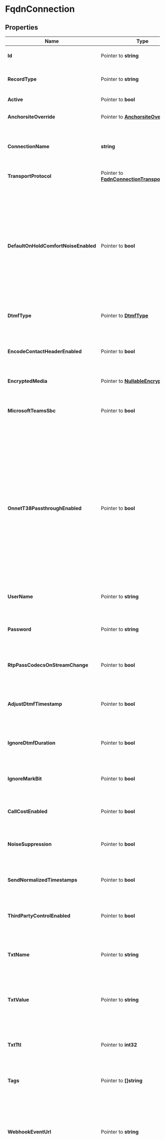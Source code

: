 # FqdnConnection

## Properties

Name | Type | Description | Notes
------------ | ------------- | ------------- | -------------
**Id** | Pointer to **string** | Identifies the resource. | [optional] 
**RecordType** | Pointer to **string** | Identifies the type of the resource. | [optional] 
**Active** | Pointer to **bool** | Defaults to true | [optional] 
**AnchorsiteOverride** | Pointer to [**AnchorsiteOverride**](AnchorsiteOverride.md) |  | [optional] [default to LATENCY]
**ConnectionName** | **string** | A user-assigned name to help manage the connection. | 
**TransportProtocol** | Pointer to [**FqdnConnectionTransportProtocol**](FqdnConnectionTransportProtocol.md) |  | [optional] [default to UDP]
**DefaultOnHoldComfortNoiseEnabled** | Pointer to **bool** | When enabled, Telnyx will generate comfort noise when you place the call on hold. If disabled, you will need to generate comfort noise or on hold music to avoid RTP timeout. | [optional] [default to true]
**DtmfType** | Pointer to [**DtmfType**](DtmfType.md) |  | [optional] [default to RFC_2833]
**EncodeContactHeaderEnabled** | Pointer to **bool** | Encode the SIP contact header sent by Telnyx to avoid issues for NAT or ALG scenarios. | [optional] [default to false]
**EncryptedMedia** | Pointer to [**NullableEncryptedMedia**](EncryptedMedia.md) |  | [optional] 
**MicrosoftTeamsSbc** | Pointer to **bool** | The connection is enabled for Microsoft Teams Direct Routing. | [optional] [default to false]
**OnnetT38PassthroughEnabled** | Pointer to **bool** | Enable on-net T38 if you prefer that the sender and receiver negotiate T38 directly when both are on the Telnyx network. If this is disabled, Telnyx will be able to use T38 on just one leg of the call according to each leg&#39;s settings. | [optional] [default to false]
**UserName** | Pointer to **string** | The username for the FQDN connection. | [optional] 
**Password** | Pointer to **string** | The password for the FQDN connection. | [optional] 
**RtpPassCodecsOnStreamChange** | Pointer to **bool** | Defines if codecs should be passed on stream change. | [optional] 
**AdjustDtmfTimestamp** | Pointer to **bool** | Indicates whether DTMF timestamp adjustment is enabled. | [optional] 
**IgnoreDtmfDuration** | Pointer to **bool** | Indicates whether DTMF duration should be ignored. | [optional] 
**IgnoreMarkBit** | Pointer to **bool** | Indicates whether the mark bit should be ignored. | [optional] 
**CallCostEnabled** | Pointer to **bool** | Indicates whether call cost calculation is enabled. | [optional] 
**NoiseSuppression** | Pointer to **bool** | Indicates whether noise suppression is enabled. | [optional] 
**SendNormalizedTimestamps** | Pointer to **bool** | Indicates whether normalized timestamps should be sent. | [optional] 
**ThirdPartyControlEnabled** | Pointer to **bool** | Indicates whether third-party control is enabled. | [optional] 
**TxtName** | Pointer to **string** | The name for the TXT record associated with the FQDN connection. | [optional] 
**TxtValue** | Pointer to **string** | The value for the TXT record associated with the FQDN connection. | [optional] 
**TxtTtl** | Pointer to **int32** | The time to live for the TXT record associated with the FQDN connection. | [optional] 
**Tags** | Pointer to **[]string** | Tags associated with the connection. | [optional] 
**WebhookEventUrl** | Pointer to **string** | The URL where webhooks related to this connection will be sent. Must include a scheme, such as &#39;https&#39;. | [optional] 
**WebhookEventFailoverUrl** | Pointer to **NullableString** | The failover URL where webhooks related to this connection will be sent if sending to the primary URL fails. Must include a scheme, such as &#39;https&#39;. | [optional] [default to ""]
**WebhookApiVersion** | Pointer to [**WebhookApiVersion**](WebhookApiVersion.md) |  | [optional] [default to _1]
**WebhookTimeoutSecs** | Pointer to **NullableInt32** | Specifies how many seconds to wait before timing out a webhook. | [optional] 
**RtcpSettings** | Pointer to [**ConnectionRtcpSettings**](ConnectionRtcpSettings.md) |  | [optional] 
**CreatedAt** | Pointer to **string** | ISO 8601 formatted date indicating when the resource was created. | [optional] 
**UpdatedAt** | Pointer to **string** | ISO 8601 formatted date indicating when the resource was updated. | [optional] 
**Inbound** | Pointer to [**InboundFqdn**](InboundFqdn.md) |  | [optional] 
**Outbound** | Pointer to [**OutboundFqdn**](OutboundFqdn.md) |  | [optional] 

## Methods

### NewFqdnConnection

`func NewFqdnConnection(connectionName string, ) *FqdnConnection`

NewFqdnConnection instantiates a new FqdnConnection object
This constructor will assign default values to properties that have it defined,
and makes sure properties required by API are set, but the set of arguments
will change when the set of required properties is changed

### NewFqdnConnectionWithDefaults

`func NewFqdnConnectionWithDefaults() *FqdnConnection`

NewFqdnConnectionWithDefaults instantiates a new FqdnConnection object
This constructor will only assign default values to properties that have it defined,
but it doesn't guarantee that properties required by API are set

### GetId

`func (o *FqdnConnection) GetId() string`

GetId returns the Id field if non-nil, zero value otherwise.

### GetIdOk

`func (o *FqdnConnection) GetIdOk() (*string, bool)`

GetIdOk returns a tuple with the Id field if it's non-nil, zero value otherwise
and a boolean to check if the value has been set.

### SetId

`func (o *FqdnConnection) SetId(v string)`

SetId sets Id field to given value.

### HasId

`func (o *FqdnConnection) HasId() bool`

HasId returns a boolean if a field has been set.

### GetRecordType

`func (o *FqdnConnection) GetRecordType() string`

GetRecordType returns the RecordType field if non-nil, zero value otherwise.

### GetRecordTypeOk

`func (o *FqdnConnection) GetRecordTypeOk() (*string, bool)`

GetRecordTypeOk returns a tuple with the RecordType field if it's non-nil, zero value otherwise
and a boolean to check if the value has been set.

### SetRecordType

`func (o *FqdnConnection) SetRecordType(v string)`

SetRecordType sets RecordType field to given value.

### HasRecordType

`func (o *FqdnConnection) HasRecordType() bool`

HasRecordType returns a boolean if a field has been set.

### GetActive

`func (o *FqdnConnection) GetActive() bool`

GetActive returns the Active field if non-nil, zero value otherwise.

### GetActiveOk

`func (o *FqdnConnection) GetActiveOk() (*bool, bool)`

GetActiveOk returns a tuple with the Active field if it's non-nil, zero value otherwise
and a boolean to check if the value has been set.

### SetActive

`func (o *FqdnConnection) SetActive(v bool)`

SetActive sets Active field to given value.

### HasActive

`func (o *FqdnConnection) HasActive() bool`

HasActive returns a boolean if a field has been set.

### GetAnchorsiteOverride

`func (o *FqdnConnection) GetAnchorsiteOverride() AnchorsiteOverride`

GetAnchorsiteOverride returns the AnchorsiteOverride field if non-nil, zero value otherwise.

### GetAnchorsiteOverrideOk

`func (o *FqdnConnection) GetAnchorsiteOverrideOk() (*AnchorsiteOverride, bool)`

GetAnchorsiteOverrideOk returns a tuple with the AnchorsiteOverride field if it's non-nil, zero value otherwise
and a boolean to check if the value has been set.

### SetAnchorsiteOverride

`func (o *FqdnConnection) SetAnchorsiteOverride(v AnchorsiteOverride)`

SetAnchorsiteOverride sets AnchorsiteOverride field to given value.

### HasAnchorsiteOverride

`func (o *FqdnConnection) HasAnchorsiteOverride() bool`

HasAnchorsiteOverride returns a boolean if a field has been set.

### GetConnectionName

`func (o *FqdnConnection) GetConnectionName() string`

GetConnectionName returns the ConnectionName field if non-nil, zero value otherwise.

### GetConnectionNameOk

`func (o *FqdnConnection) GetConnectionNameOk() (*string, bool)`

GetConnectionNameOk returns a tuple with the ConnectionName field if it's non-nil, zero value otherwise
and a boolean to check if the value has been set.

### SetConnectionName

`func (o *FqdnConnection) SetConnectionName(v string)`

SetConnectionName sets ConnectionName field to given value.


### GetTransportProtocol

`func (o *FqdnConnection) GetTransportProtocol() FqdnConnectionTransportProtocol`

GetTransportProtocol returns the TransportProtocol field if non-nil, zero value otherwise.

### GetTransportProtocolOk

`func (o *FqdnConnection) GetTransportProtocolOk() (*FqdnConnectionTransportProtocol, bool)`

GetTransportProtocolOk returns a tuple with the TransportProtocol field if it's non-nil, zero value otherwise
and a boolean to check if the value has been set.

### SetTransportProtocol

`func (o *FqdnConnection) SetTransportProtocol(v FqdnConnectionTransportProtocol)`

SetTransportProtocol sets TransportProtocol field to given value.

### HasTransportProtocol

`func (o *FqdnConnection) HasTransportProtocol() bool`

HasTransportProtocol returns a boolean if a field has been set.

### GetDefaultOnHoldComfortNoiseEnabled

`func (o *FqdnConnection) GetDefaultOnHoldComfortNoiseEnabled() bool`

GetDefaultOnHoldComfortNoiseEnabled returns the DefaultOnHoldComfortNoiseEnabled field if non-nil, zero value otherwise.

### GetDefaultOnHoldComfortNoiseEnabledOk

`func (o *FqdnConnection) GetDefaultOnHoldComfortNoiseEnabledOk() (*bool, bool)`

GetDefaultOnHoldComfortNoiseEnabledOk returns a tuple with the DefaultOnHoldComfortNoiseEnabled field if it's non-nil, zero value otherwise
and a boolean to check if the value has been set.

### SetDefaultOnHoldComfortNoiseEnabled

`func (o *FqdnConnection) SetDefaultOnHoldComfortNoiseEnabled(v bool)`

SetDefaultOnHoldComfortNoiseEnabled sets DefaultOnHoldComfortNoiseEnabled field to given value.

### HasDefaultOnHoldComfortNoiseEnabled

`func (o *FqdnConnection) HasDefaultOnHoldComfortNoiseEnabled() bool`

HasDefaultOnHoldComfortNoiseEnabled returns a boolean if a field has been set.

### GetDtmfType

`func (o *FqdnConnection) GetDtmfType() DtmfType`

GetDtmfType returns the DtmfType field if non-nil, zero value otherwise.

### GetDtmfTypeOk

`func (o *FqdnConnection) GetDtmfTypeOk() (*DtmfType, bool)`

GetDtmfTypeOk returns a tuple with the DtmfType field if it's non-nil, zero value otherwise
and a boolean to check if the value has been set.

### SetDtmfType

`func (o *FqdnConnection) SetDtmfType(v DtmfType)`

SetDtmfType sets DtmfType field to given value.

### HasDtmfType

`func (o *FqdnConnection) HasDtmfType() bool`

HasDtmfType returns a boolean if a field has been set.

### GetEncodeContactHeaderEnabled

`func (o *FqdnConnection) GetEncodeContactHeaderEnabled() bool`

GetEncodeContactHeaderEnabled returns the EncodeContactHeaderEnabled field if non-nil, zero value otherwise.

### GetEncodeContactHeaderEnabledOk

`func (o *FqdnConnection) GetEncodeContactHeaderEnabledOk() (*bool, bool)`

GetEncodeContactHeaderEnabledOk returns a tuple with the EncodeContactHeaderEnabled field if it's non-nil, zero value otherwise
and a boolean to check if the value has been set.

### SetEncodeContactHeaderEnabled

`func (o *FqdnConnection) SetEncodeContactHeaderEnabled(v bool)`

SetEncodeContactHeaderEnabled sets EncodeContactHeaderEnabled field to given value.

### HasEncodeContactHeaderEnabled

`func (o *FqdnConnection) HasEncodeContactHeaderEnabled() bool`

HasEncodeContactHeaderEnabled returns a boolean if a field has been set.

### GetEncryptedMedia

`func (o *FqdnConnection) GetEncryptedMedia() EncryptedMedia`

GetEncryptedMedia returns the EncryptedMedia field if non-nil, zero value otherwise.

### GetEncryptedMediaOk

`func (o *FqdnConnection) GetEncryptedMediaOk() (*EncryptedMedia, bool)`

GetEncryptedMediaOk returns a tuple with the EncryptedMedia field if it's non-nil, zero value otherwise
and a boolean to check if the value has been set.

### SetEncryptedMedia

`func (o *FqdnConnection) SetEncryptedMedia(v EncryptedMedia)`

SetEncryptedMedia sets EncryptedMedia field to given value.

### HasEncryptedMedia

`func (o *FqdnConnection) HasEncryptedMedia() bool`

HasEncryptedMedia returns a boolean if a field has been set.

### SetEncryptedMediaNil

`func (o *FqdnConnection) SetEncryptedMediaNil(b bool)`

 SetEncryptedMediaNil sets the value for EncryptedMedia to be an explicit nil

### UnsetEncryptedMedia
`func (o *FqdnConnection) UnsetEncryptedMedia()`

UnsetEncryptedMedia ensures that no value is present for EncryptedMedia, not even an explicit nil
### GetMicrosoftTeamsSbc

`func (o *FqdnConnection) GetMicrosoftTeamsSbc() bool`

GetMicrosoftTeamsSbc returns the MicrosoftTeamsSbc field if non-nil, zero value otherwise.

### GetMicrosoftTeamsSbcOk

`func (o *FqdnConnection) GetMicrosoftTeamsSbcOk() (*bool, bool)`

GetMicrosoftTeamsSbcOk returns a tuple with the MicrosoftTeamsSbc field if it's non-nil, zero value otherwise
and a boolean to check if the value has been set.

### SetMicrosoftTeamsSbc

`func (o *FqdnConnection) SetMicrosoftTeamsSbc(v bool)`

SetMicrosoftTeamsSbc sets MicrosoftTeamsSbc field to given value.

### HasMicrosoftTeamsSbc

`func (o *FqdnConnection) HasMicrosoftTeamsSbc() bool`

HasMicrosoftTeamsSbc returns a boolean if a field has been set.

### GetOnnetT38PassthroughEnabled

`func (o *FqdnConnection) GetOnnetT38PassthroughEnabled() bool`

GetOnnetT38PassthroughEnabled returns the OnnetT38PassthroughEnabled field if non-nil, zero value otherwise.

### GetOnnetT38PassthroughEnabledOk

`func (o *FqdnConnection) GetOnnetT38PassthroughEnabledOk() (*bool, bool)`

GetOnnetT38PassthroughEnabledOk returns a tuple with the OnnetT38PassthroughEnabled field if it's non-nil, zero value otherwise
and a boolean to check if the value has been set.

### SetOnnetT38PassthroughEnabled

`func (o *FqdnConnection) SetOnnetT38PassthroughEnabled(v bool)`

SetOnnetT38PassthroughEnabled sets OnnetT38PassthroughEnabled field to given value.

### HasOnnetT38PassthroughEnabled

`func (o *FqdnConnection) HasOnnetT38PassthroughEnabled() bool`

HasOnnetT38PassthroughEnabled returns a boolean if a field has been set.

### GetUserName

`func (o *FqdnConnection) GetUserName() string`

GetUserName returns the UserName field if non-nil, zero value otherwise.

### GetUserNameOk

`func (o *FqdnConnection) GetUserNameOk() (*string, bool)`

GetUserNameOk returns a tuple with the UserName field if it's non-nil, zero value otherwise
and a boolean to check if the value has been set.

### SetUserName

`func (o *FqdnConnection) SetUserName(v string)`

SetUserName sets UserName field to given value.

### HasUserName

`func (o *FqdnConnection) HasUserName() bool`

HasUserName returns a boolean if a field has been set.

### GetPassword

`func (o *FqdnConnection) GetPassword() string`

GetPassword returns the Password field if non-nil, zero value otherwise.

### GetPasswordOk

`func (o *FqdnConnection) GetPasswordOk() (*string, bool)`

GetPasswordOk returns a tuple with the Password field if it's non-nil, zero value otherwise
and a boolean to check if the value has been set.

### SetPassword

`func (o *FqdnConnection) SetPassword(v string)`

SetPassword sets Password field to given value.

### HasPassword

`func (o *FqdnConnection) HasPassword() bool`

HasPassword returns a boolean if a field has been set.

### GetRtpPassCodecsOnStreamChange

`func (o *FqdnConnection) GetRtpPassCodecsOnStreamChange() bool`

GetRtpPassCodecsOnStreamChange returns the RtpPassCodecsOnStreamChange field if non-nil, zero value otherwise.

### GetRtpPassCodecsOnStreamChangeOk

`func (o *FqdnConnection) GetRtpPassCodecsOnStreamChangeOk() (*bool, bool)`

GetRtpPassCodecsOnStreamChangeOk returns a tuple with the RtpPassCodecsOnStreamChange field if it's non-nil, zero value otherwise
and a boolean to check if the value has been set.

### SetRtpPassCodecsOnStreamChange

`func (o *FqdnConnection) SetRtpPassCodecsOnStreamChange(v bool)`

SetRtpPassCodecsOnStreamChange sets RtpPassCodecsOnStreamChange field to given value.

### HasRtpPassCodecsOnStreamChange

`func (o *FqdnConnection) HasRtpPassCodecsOnStreamChange() bool`

HasRtpPassCodecsOnStreamChange returns a boolean if a field has been set.

### GetAdjustDtmfTimestamp

`func (o *FqdnConnection) GetAdjustDtmfTimestamp() bool`

GetAdjustDtmfTimestamp returns the AdjustDtmfTimestamp field if non-nil, zero value otherwise.

### GetAdjustDtmfTimestampOk

`func (o *FqdnConnection) GetAdjustDtmfTimestampOk() (*bool, bool)`

GetAdjustDtmfTimestampOk returns a tuple with the AdjustDtmfTimestamp field if it's non-nil, zero value otherwise
and a boolean to check if the value has been set.

### SetAdjustDtmfTimestamp

`func (o *FqdnConnection) SetAdjustDtmfTimestamp(v bool)`

SetAdjustDtmfTimestamp sets AdjustDtmfTimestamp field to given value.

### HasAdjustDtmfTimestamp

`func (o *FqdnConnection) HasAdjustDtmfTimestamp() bool`

HasAdjustDtmfTimestamp returns a boolean if a field has been set.

### GetIgnoreDtmfDuration

`func (o *FqdnConnection) GetIgnoreDtmfDuration() bool`

GetIgnoreDtmfDuration returns the IgnoreDtmfDuration field if non-nil, zero value otherwise.

### GetIgnoreDtmfDurationOk

`func (o *FqdnConnection) GetIgnoreDtmfDurationOk() (*bool, bool)`

GetIgnoreDtmfDurationOk returns a tuple with the IgnoreDtmfDuration field if it's non-nil, zero value otherwise
and a boolean to check if the value has been set.

### SetIgnoreDtmfDuration

`func (o *FqdnConnection) SetIgnoreDtmfDuration(v bool)`

SetIgnoreDtmfDuration sets IgnoreDtmfDuration field to given value.

### HasIgnoreDtmfDuration

`func (o *FqdnConnection) HasIgnoreDtmfDuration() bool`

HasIgnoreDtmfDuration returns a boolean if a field has been set.

### GetIgnoreMarkBit

`func (o *FqdnConnection) GetIgnoreMarkBit() bool`

GetIgnoreMarkBit returns the IgnoreMarkBit field if non-nil, zero value otherwise.

### GetIgnoreMarkBitOk

`func (o *FqdnConnection) GetIgnoreMarkBitOk() (*bool, bool)`

GetIgnoreMarkBitOk returns a tuple with the IgnoreMarkBit field if it's non-nil, zero value otherwise
and a boolean to check if the value has been set.

### SetIgnoreMarkBit

`func (o *FqdnConnection) SetIgnoreMarkBit(v bool)`

SetIgnoreMarkBit sets IgnoreMarkBit field to given value.

### HasIgnoreMarkBit

`func (o *FqdnConnection) HasIgnoreMarkBit() bool`

HasIgnoreMarkBit returns a boolean if a field has been set.

### GetCallCostEnabled

`func (o *FqdnConnection) GetCallCostEnabled() bool`

GetCallCostEnabled returns the CallCostEnabled field if non-nil, zero value otherwise.

### GetCallCostEnabledOk

`func (o *FqdnConnection) GetCallCostEnabledOk() (*bool, bool)`

GetCallCostEnabledOk returns a tuple with the CallCostEnabled field if it's non-nil, zero value otherwise
and a boolean to check if the value has been set.

### SetCallCostEnabled

`func (o *FqdnConnection) SetCallCostEnabled(v bool)`

SetCallCostEnabled sets CallCostEnabled field to given value.

### HasCallCostEnabled

`func (o *FqdnConnection) HasCallCostEnabled() bool`

HasCallCostEnabled returns a boolean if a field has been set.

### GetNoiseSuppression

`func (o *FqdnConnection) GetNoiseSuppression() bool`

GetNoiseSuppression returns the NoiseSuppression field if non-nil, zero value otherwise.

### GetNoiseSuppressionOk

`func (o *FqdnConnection) GetNoiseSuppressionOk() (*bool, bool)`

GetNoiseSuppressionOk returns a tuple with the NoiseSuppression field if it's non-nil, zero value otherwise
and a boolean to check if the value has been set.

### SetNoiseSuppression

`func (o *FqdnConnection) SetNoiseSuppression(v bool)`

SetNoiseSuppression sets NoiseSuppression field to given value.

### HasNoiseSuppression

`func (o *FqdnConnection) HasNoiseSuppression() bool`

HasNoiseSuppression returns a boolean if a field has been set.

### GetSendNormalizedTimestamps

`func (o *FqdnConnection) GetSendNormalizedTimestamps() bool`

GetSendNormalizedTimestamps returns the SendNormalizedTimestamps field if non-nil, zero value otherwise.

### GetSendNormalizedTimestampsOk

`func (o *FqdnConnection) GetSendNormalizedTimestampsOk() (*bool, bool)`

GetSendNormalizedTimestampsOk returns a tuple with the SendNormalizedTimestamps field if it's non-nil, zero value otherwise
and a boolean to check if the value has been set.

### SetSendNormalizedTimestamps

`func (o *FqdnConnection) SetSendNormalizedTimestamps(v bool)`

SetSendNormalizedTimestamps sets SendNormalizedTimestamps field to given value.

### HasSendNormalizedTimestamps

`func (o *FqdnConnection) HasSendNormalizedTimestamps() bool`

HasSendNormalizedTimestamps returns a boolean if a field has been set.

### GetThirdPartyControlEnabled

`func (o *FqdnConnection) GetThirdPartyControlEnabled() bool`

GetThirdPartyControlEnabled returns the ThirdPartyControlEnabled field if non-nil, zero value otherwise.

### GetThirdPartyControlEnabledOk

`func (o *FqdnConnection) GetThirdPartyControlEnabledOk() (*bool, bool)`

GetThirdPartyControlEnabledOk returns a tuple with the ThirdPartyControlEnabled field if it's non-nil, zero value otherwise
and a boolean to check if the value has been set.

### SetThirdPartyControlEnabled

`func (o *FqdnConnection) SetThirdPartyControlEnabled(v bool)`

SetThirdPartyControlEnabled sets ThirdPartyControlEnabled field to given value.

### HasThirdPartyControlEnabled

`func (o *FqdnConnection) HasThirdPartyControlEnabled() bool`

HasThirdPartyControlEnabled returns a boolean if a field has been set.

### GetTxtName

`func (o *FqdnConnection) GetTxtName() string`

GetTxtName returns the TxtName field if non-nil, zero value otherwise.

### GetTxtNameOk

`func (o *FqdnConnection) GetTxtNameOk() (*string, bool)`

GetTxtNameOk returns a tuple with the TxtName field if it's non-nil, zero value otherwise
and a boolean to check if the value has been set.

### SetTxtName

`func (o *FqdnConnection) SetTxtName(v string)`

SetTxtName sets TxtName field to given value.

### HasTxtName

`func (o *FqdnConnection) HasTxtName() bool`

HasTxtName returns a boolean if a field has been set.

### GetTxtValue

`func (o *FqdnConnection) GetTxtValue() string`

GetTxtValue returns the TxtValue field if non-nil, zero value otherwise.

### GetTxtValueOk

`func (o *FqdnConnection) GetTxtValueOk() (*string, bool)`

GetTxtValueOk returns a tuple with the TxtValue field if it's non-nil, zero value otherwise
and a boolean to check if the value has been set.

### SetTxtValue

`func (o *FqdnConnection) SetTxtValue(v string)`

SetTxtValue sets TxtValue field to given value.

### HasTxtValue

`func (o *FqdnConnection) HasTxtValue() bool`

HasTxtValue returns a boolean if a field has been set.

### GetTxtTtl

`func (o *FqdnConnection) GetTxtTtl() int32`

GetTxtTtl returns the TxtTtl field if non-nil, zero value otherwise.

### GetTxtTtlOk

`func (o *FqdnConnection) GetTxtTtlOk() (*int32, bool)`

GetTxtTtlOk returns a tuple with the TxtTtl field if it's non-nil, zero value otherwise
and a boolean to check if the value has been set.

### SetTxtTtl

`func (o *FqdnConnection) SetTxtTtl(v int32)`

SetTxtTtl sets TxtTtl field to given value.

### HasTxtTtl

`func (o *FqdnConnection) HasTxtTtl() bool`

HasTxtTtl returns a boolean if a field has been set.

### GetTags

`func (o *FqdnConnection) GetTags() []string`

GetTags returns the Tags field if non-nil, zero value otherwise.

### GetTagsOk

`func (o *FqdnConnection) GetTagsOk() (*[]string, bool)`

GetTagsOk returns a tuple with the Tags field if it's non-nil, zero value otherwise
and a boolean to check if the value has been set.

### SetTags

`func (o *FqdnConnection) SetTags(v []string)`

SetTags sets Tags field to given value.

### HasTags

`func (o *FqdnConnection) HasTags() bool`

HasTags returns a boolean if a field has been set.

### GetWebhookEventUrl

`func (o *FqdnConnection) GetWebhookEventUrl() string`

GetWebhookEventUrl returns the WebhookEventUrl field if non-nil, zero value otherwise.

### GetWebhookEventUrlOk

`func (o *FqdnConnection) GetWebhookEventUrlOk() (*string, bool)`

GetWebhookEventUrlOk returns a tuple with the WebhookEventUrl field if it's non-nil, zero value otherwise
and a boolean to check if the value has been set.

### SetWebhookEventUrl

`func (o *FqdnConnection) SetWebhookEventUrl(v string)`

SetWebhookEventUrl sets WebhookEventUrl field to given value.

### HasWebhookEventUrl

`func (o *FqdnConnection) HasWebhookEventUrl() bool`

HasWebhookEventUrl returns a boolean if a field has been set.

### GetWebhookEventFailoverUrl

`func (o *FqdnConnection) GetWebhookEventFailoverUrl() string`

GetWebhookEventFailoverUrl returns the WebhookEventFailoverUrl field if non-nil, zero value otherwise.

### GetWebhookEventFailoverUrlOk

`func (o *FqdnConnection) GetWebhookEventFailoverUrlOk() (*string, bool)`

GetWebhookEventFailoverUrlOk returns a tuple with the WebhookEventFailoverUrl field if it's non-nil, zero value otherwise
and a boolean to check if the value has been set.

### SetWebhookEventFailoverUrl

`func (o *FqdnConnection) SetWebhookEventFailoverUrl(v string)`

SetWebhookEventFailoverUrl sets WebhookEventFailoverUrl field to given value.

### HasWebhookEventFailoverUrl

`func (o *FqdnConnection) HasWebhookEventFailoverUrl() bool`

HasWebhookEventFailoverUrl returns a boolean if a field has been set.

### SetWebhookEventFailoverUrlNil

`func (o *FqdnConnection) SetWebhookEventFailoverUrlNil(b bool)`

 SetWebhookEventFailoverUrlNil sets the value for WebhookEventFailoverUrl to be an explicit nil

### UnsetWebhookEventFailoverUrl
`func (o *FqdnConnection) UnsetWebhookEventFailoverUrl()`

UnsetWebhookEventFailoverUrl ensures that no value is present for WebhookEventFailoverUrl, not even an explicit nil
### GetWebhookApiVersion

`func (o *FqdnConnection) GetWebhookApiVersion() WebhookApiVersion`

GetWebhookApiVersion returns the WebhookApiVersion field if non-nil, zero value otherwise.

### GetWebhookApiVersionOk

`func (o *FqdnConnection) GetWebhookApiVersionOk() (*WebhookApiVersion, bool)`

GetWebhookApiVersionOk returns a tuple with the WebhookApiVersion field if it's non-nil, zero value otherwise
and a boolean to check if the value has been set.

### SetWebhookApiVersion

`func (o *FqdnConnection) SetWebhookApiVersion(v WebhookApiVersion)`

SetWebhookApiVersion sets WebhookApiVersion field to given value.

### HasWebhookApiVersion

`func (o *FqdnConnection) HasWebhookApiVersion() bool`

HasWebhookApiVersion returns a boolean if a field has been set.

### GetWebhookTimeoutSecs

`func (o *FqdnConnection) GetWebhookTimeoutSecs() int32`

GetWebhookTimeoutSecs returns the WebhookTimeoutSecs field if non-nil, zero value otherwise.

### GetWebhookTimeoutSecsOk

`func (o *FqdnConnection) GetWebhookTimeoutSecsOk() (*int32, bool)`

GetWebhookTimeoutSecsOk returns a tuple with the WebhookTimeoutSecs field if it's non-nil, zero value otherwise
and a boolean to check if the value has been set.

### SetWebhookTimeoutSecs

`func (o *FqdnConnection) SetWebhookTimeoutSecs(v int32)`

SetWebhookTimeoutSecs sets WebhookTimeoutSecs field to given value.

### HasWebhookTimeoutSecs

`func (o *FqdnConnection) HasWebhookTimeoutSecs() bool`

HasWebhookTimeoutSecs returns a boolean if a field has been set.

### SetWebhookTimeoutSecsNil

`func (o *FqdnConnection) SetWebhookTimeoutSecsNil(b bool)`

 SetWebhookTimeoutSecsNil sets the value for WebhookTimeoutSecs to be an explicit nil

### UnsetWebhookTimeoutSecs
`func (o *FqdnConnection) UnsetWebhookTimeoutSecs()`

UnsetWebhookTimeoutSecs ensures that no value is present for WebhookTimeoutSecs, not even an explicit nil
### GetRtcpSettings

`func (o *FqdnConnection) GetRtcpSettings() ConnectionRtcpSettings`

GetRtcpSettings returns the RtcpSettings field if non-nil, zero value otherwise.

### GetRtcpSettingsOk

`func (o *FqdnConnection) GetRtcpSettingsOk() (*ConnectionRtcpSettings, bool)`

GetRtcpSettingsOk returns a tuple with the RtcpSettings field if it's non-nil, zero value otherwise
and a boolean to check if the value has been set.

### SetRtcpSettings

`func (o *FqdnConnection) SetRtcpSettings(v ConnectionRtcpSettings)`

SetRtcpSettings sets RtcpSettings field to given value.

### HasRtcpSettings

`func (o *FqdnConnection) HasRtcpSettings() bool`

HasRtcpSettings returns a boolean if a field has been set.

### GetCreatedAt

`func (o *FqdnConnection) GetCreatedAt() string`

GetCreatedAt returns the CreatedAt field if non-nil, zero value otherwise.

### GetCreatedAtOk

`func (o *FqdnConnection) GetCreatedAtOk() (*string, bool)`

GetCreatedAtOk returns a tuple with the CreatedAt field if it's non-nil, zero value otherwise
and a boolean to check if the value has been set.

### SetCreatedAt

`func (o *FqdnConnection) SetCreatedAt(v string)`

SetCreatedAt sets CreatedAt field to given value.

### HasCreatedAt

`func (o *FqdnConnection) HasCreatedAt() bool`

HasCreatedAt returns a boolean if a field has been set.

### GetUpdatedAt

`func (o *FqdnConnection) GetUpdatedAt() string`

GetUpdatedAt returns the UpdatedAt field if non-nil, zero value otherwise.

### GetUpdatedAtOk

`func (o *FqdnConnection) GetUpdatedAtOk() (*string, bool)`

GetUpdatedAtOk returns a tuple with the UpdatedAt field if it's non-nil, zero value otherwise
and a boolean to check if the value has been set.

### SetUpdatedAt

`func (o *FqdnConnection) SetUpdatedAt(v string)`

SetUpdatedAt sets UpdatedAt field to given value.

### HasUpdatedAt

`func (o *FqdnConnection) HasUpdatedAt() bool`

HasUpdatedAt returns a boolean if a field has been set.

### GetInbound

`func (o *FqdnConnection) GetInbound() InboundFqdn`

GetInbound returns the Inbound field if non-nil, zero value otherwise.

### GetInboundOk

`func (o *FqdnConnection) GetInboundOk() (*InboundFqdn, bool)`

GetInboundOk returns a tuple with the Inbound field if it's non-nil, zero value otherwise
and a boolean to check if the value has been set.

### SetInbound

`func (o *FqdnConnection) SetInbound(v InboundFqdn)`

SetInbound sets Inbound field to given value.

### HasInbound

`func (o *FqdnConnection) HasInbound() bool`

HasInbound returns a boolean if a field has been set.

### GetOutbound

`func (o *FqdnConnection) GetOutbound() OutboundFqdn`

GetOutbound returns the Outbound field if non-nil, zero value otherwise.

### GetOutboundOk

`func (o *FqdnConnection) GetOutboundOk() (*OutboundFqdn, bool)`

GetOutboundOk returns a tuple with the Outbound field if it's non-nil, zero value otherwise
and a boolean to check if the value has been set.

### SetOutbound

`func (o *FqdnConnection) SetOutbound(v OutboundFqdn)`

SetOutbound sets Outbound field to given value.

### HasOutbound

`func (o *FqdnConnection) HasOutbound() bool`

HasOutbound returns a boolean if a field has been set.


[[Back to Model list]](../README.md#documentation-for-models) [[Back to API list]](../README.md#documentation-for-api-endpoints) [[Back to README]](../README.md)


